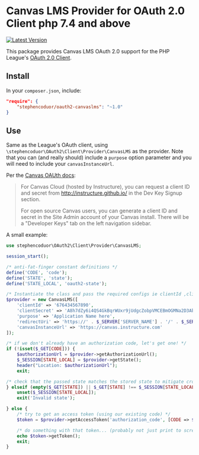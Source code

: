 # Canvas LMS Provider for OAuth 2.0 Client php 7.4 and above

[![Latest Version](https://img.shields.io/packagist/v/stephencoduor/oauth2-canvaslms.svg)](https://packagist.org/packages/stephencoduor/oauth2-canvaslms)

This package provides Canvas LMS OAuth 2.0 support for the PHP League's [OAuth 2.0 Client](https://github.com/thephpleague/oauth2-client).

## Install

In your `composer.json`, include:

```JSON
"require": {
    "stephencoduor/oauth2-canvaslms": "~1.0"
}
```

## Use

Same as the League's OAuth client, using `\stephencoduor\OAuth2\Client\Provider\CanvasLMS` as the provider. Note that you can (and really should) include a `purpose` option parameter and you will need to include your `canvasInstanceUrl`.

Per the [Canvas OAUth docs](https://canvas.instructure.com/doc/api/file.oauth.html#oauth2-flow-0):

> For Canvas Cloud (hosted by Instructure), you can request a client ID and secret from http://instructure.github.io/ in the Dev Key Signup section.
>
> For open source Canvas users, you can generate a client ID and secret in the Site Admin account of your Canvas install. There will be a "Developer Keys" tab on the left navigation sidebar.

A small example:

```PHP
use stephencoduor\OAuth2\Client\Provider\CanvasLMS;

session_start();

/* anti-fat-finger constant definitions */
define('CODE', 'code');
define('STATE', 'state');
define('STATE_LOCAL', 'oauth2-state');

/* Instantiate the class and pass the required configs ie clientId ,clientSecret, and urls */
$provider = new CanvasLMS([
    'clientId' => '676434567890',
    'clientSecret' => 'A8h7dZy6i4QS4GkBqrWUxr9jUdgcZobpVMCEBmOGMNa2D3Ab478A',
    'purpose' => 'Application Name here',
    'redirectUri' => 'https://' . $_SERVER['SERVER_NAME'] . '/' . $_SERVER['SCRIPT_NAME'],
    'canvasInstanceUrl' => 'https://canvas.instructure.com'
]);

/* if we don't already have an authorization code, let's get one! */
if (!isset($_GET[CODE])) {
    $authorizationUrl = $provider->getAuthorizationUrl();
    $_SESSION[STATE_LOCAL] = $provider->getState();
    header("Location: $authorizationUrl");
    exit;

/* check that the passed state matches the stored state to mitigate cross-site request forgery attacks */
} elseif (empty($_GET[STATE]) || $_GET[STATE] !== $_SESSION[STATE_LOCAL]) {
    unset($_SESSION[STATE_LOCAL]);
    exit('Invalid state');

} else {
    /* try to get an access token (using our existing code) */
    $token = $provider->getAccessToken('authorization_code', [CODE => $_GET[CODE]]);

    /* do something with that token... (probably not just print to screen, but whatevs...) */
    echo $token->getToken();
    exit;
}
```
